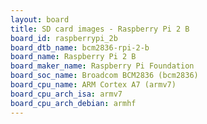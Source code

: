 ```yaml
---
layout: board
title: SD card images - Raspberry Pi 2 B
board_id: raspberrypi_2b
board_dtb_name: bcm2836-rpi-2-b
board_name: Raspberry Pi 2 B
board_maker_name: Raspberry Pi Foundation
board_soc_name: Broadcom BCM2836 (bcm2836)
board_cpu_name: ARM Cortex A7 (armv7)
board_cpu_arch_isa: armv7
board_cpu_arch_debian: armhf
---
```

